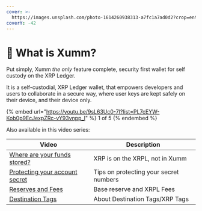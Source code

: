 ```yaml
---
cover: >-
  https://images.unsplash.com/photo-1614260938313-a7fc1a7ad0d2?crop=entropy&cs=tinysrgb&fm=jpg&ixid=MnwxOTcwMjR8MHwxfHNlYXJjaHwyfHx3YWxsZXR8ZW58MHx8fHwxNjc0NTczMDg3&ixlib=rb-4.0.3&q=80
coverY: -42
---
```


# 💸 What is Xumm?

Put simply, Xumm _the only_ feature complete, security first wallet for self custody on the XRP Ledger.

It is a self-custodial, XRP Ledger wallet, that empowers developers and users to collaborate in a secure way, where user keys are kept safely on their device, and their device only.



{% embed url="https://youtu.be/9sL63Uc0-7I?list=PL7cEYW-Kob0p9EcJexpZRc-vY93vnpp_l" %}
1 of 5
{% endembed %}

Also available in this video series:

| Video                                                                                             | Description                            |
| ------------------------------------------------------------------------------------------------- | -------------------------------------- |
| [Where are your funds stored?](where-are-your-funds-stored.md)                                    | XRP is on the XRPL, not in Xumm        |
| [Protecting your account secret](how-can-you-access-your-xrpl-account.md)                         | Tips on protecting your secret numbers |
| [Reserves and Fees](../xrp-ledger-resources/xrp-ledger-concepts/reserves-and-fees-on-the-xrpl.md) | Base reserve and XRPL Fees             |
| [Destination Tags](../learning-more-about-xumm/destination-tags.md)                               | About Destination Tags/XRP Tags        |

